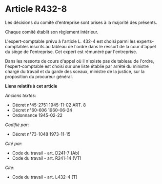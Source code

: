 # Article R432-8

Les décisions du comité d'entreprise sont prises à la majorité des présents.

Chaque comité établit son règlement intérieur.

L'expert-comptable prévu à l'article L. 432-4 est choisi parmi les experts-comptables inscrits au tableau de l'ordre dans le
ressort de la cour d'appel du siège de l'entreprise. Cet expert est rémunéré par l'entreprise. 

Dans les ressorts de cours d'appel où il n'existe pas de tableau de l'ordre, l'expert-comptable est choisi sur une liste
établie par arrêté du ministre chargé du travail et du garde des sceaux, ministre de la justice, sur la proposition du
procureur général.

**Liens relatifs à cet article**

_Anciens textes_:

  - Décret n°45-2751 1945-11-02 ART. 8
  - Décret n°60-606 1960-06-24
  - Ordonnance 1945-02-22

_Codifié par_:

  - Décret n°73-1048 1973-11-15

_Cité par_:

  - Code du travail - art. D241-7 (Ab)
  - Code du travail - art. R241-14 (VT)

_Cite_:

  - Code du travail - art. L432-4 (T)
